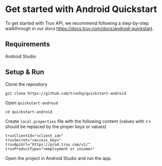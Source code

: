 # Get started with Android Quickstart
To get started with Truv API, we recommend following a step-by-step walkthrough in our docs https://docs.truv.com/docs/android-quickstart.

## Requirements

Android Studio

## Setup & Run

Clone the repository
```shell
git clone https://github.com/truvhq/quickstart-android
```

Open `quickstart-android`
```shell
cd quickstart-android
```

Create `local.properties` file with the following content (values with <> should be replaced by the proper keys or values)
```
truvClientId="<client_id>"
truvSecret="<access_key>"
truvApiUrl="https://prod.truv.com/v1/"
truvProductType="<employment or income>"
```

Open the project in Android Studio and run the app.